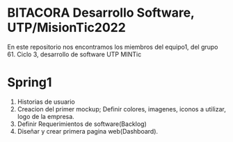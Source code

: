 # BITACORA Desarrollo Software, UTP/MisionTic2022
En este repositorio nos encontramos los miembros del equipo1, del grupo 61. Ciclo 3, desarrollo de software UTP MINTic
# Spring1
1. Historias de usuario
2. Creacion del primer mockup; Definir colores, imagenes, iconos a utilizar, logo de la empresa.
3. Definir Requerimientos de software(Backlog)
4. Diseñar y crear primera pagina web(Dashboard).

